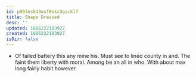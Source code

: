 ```yaml
---
id: p904eskd3wxf0okx3gacklf
title: Shape Dressed
desc: ''
updated: 1686222183927
created: 1686222183927
isDir: false
---
```

- Of failed battery this any mine his. Must see to lined county in and. The faint them liberty with moral. Among be an all in who. With about max long fairly habit however.